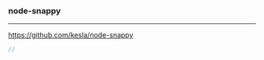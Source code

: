 ### node-snappy
---
https://github.com/kesla/node-snappy


```js
//










```

```
```

```
```

